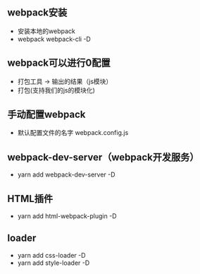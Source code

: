 ## webpack安装
- 安装本地的webpack
- webpack webpack-cli -D

## webpack可以进行0配置
- 打包工具 -> 输出的结果（js模块）
- 打包(支持我们的js的模块化)

## 手动配置webpack
- 默认配置文件的名字 webpack.config.js

## webpack-dev-server（webpack开发服务）
- yarn add webpack-dev-server -D

## HTML插件 
- yarn add html-webpack-plugin -D

## loader
- yarn add css-loader -D
- yarn add style-loader -D